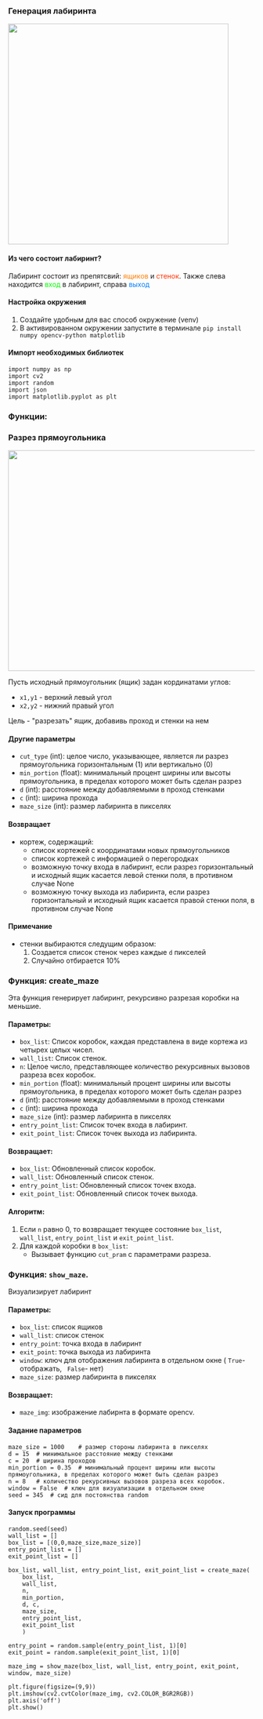 ### Генерация лабиринта 

<img src="https://i.imgur.com/fTDcjB3.png" width="450" height="450">


#### Из чего состоит лабиринт?
Лабиринт состоит из препятсвий: <span style="color:rgb(255,127,0)">ящиков</span> и <span  style="color:rgb(255,50,0)">стенок</span>.
Также слева находится <span style="color:rgb(0,255,0)">вход</span> в лабиринт,
справа <span style="color:rgb(0,127,255)">выход</span>

#### Настройка окружения

1. Создайте удобным для вас способ окружение (venv)
2. В активированном окружении запустите в терминале
`pip install numpy opencv-python matplotlib`

#### Импорт необходимых библиотек

```
import numpy as np
import cv2
import random
import json
import matplotlib.pyplot as plt
```

### Функции:


### Разрез прямоугольника 

<img src="https://i.imgur.com/26djpRo.png" width="650" height="450">

Пусть исходный прямоугольник (ящик) задан кординатами углов: 

- `x1,y1` - верхний левый угол
- `x2,y2` - нижний правый угол

Цель - "разрезать" ящик, добавивь проход и стенки на нем 

#### Другие параметры
- `cut_type` (int): целое число, указывающее, является ли разрез прямоугольника горизонтальным (1) или вертикально (0)
- `min_portion` (float): минимальный процент ширины или высоты прямоугольника, в пределах которого может быть сделан разрез 
- `d` (int): расстояние между добавляемыми в проход стенками 
- `c` (int): ширина прохода
- `maze_size` (int): размер лабиринта в пикселях 

#### Возвращает
- кортеж, содержащий:
  - список кортежей с координатами новых прямоугольников
  - список кортежей с информацией о перегородках
  - возможную точку входа в лабиринт, если разрез горизонтальный и исходный ящик касается левой стенки поля, в противном случае None
  - возможную точку выхода из лабиринта, если разрез горизонтальный и исходный ящик касается правой стенки поля, в противном случае None

#### Примечание
- стенки выбираются следущим образом: 
  1. Создается список стенок через каждые `d` пикселей 
  2. Случайно отбирается 10%
 

### Функция: create_maze

Эта функция генерирует лабиринт, рекурсивно разрезая коробки на меньшие.

#### Параметры:

- `box_list`: Список коробок, каждая представлена в виде кортежа из четырех целых чисел.
- `wall_list`: Список стенок.
- `n`: Целое число, представляющее количество рекурсивных вызовов разреза всех коробок.
- `min_portion` (float): минимальный процент ширины или высоты прямоугольника, в пределах которого может быть сделан разрез 
- `d` (int): расстояние между добавляемыми в проход стенками 
- `c` (int): ширина прохода
- `maze_size` (int): размер лабиринта в пикселях 
- `entry_point_list`: Список точек входа в лабиринт.
- `exit_point_list`: Список точек выхода из лабиринта.

#### Возвращает:

- `box_list`: Обновленный список коробок.
- `wall_list`: Обновленный список стенок.
- `entry_point_list`: Обновленный список точек входа.
- `exit_point_list`: Обновленный список точек выхода.

#### Алгоритм:

1. Если `n` равно 0, то возвращает текущее состояние `box_list`, `wall_list`, `entry_point_list` и `exit_point_list`.
2. Для каждой коробки в `box_list`:
   - Вызывает функцию `cut_pram` с параметрами разреза.
  

### Функция: `show_maze`.

Визуализирует лабиринт 

#### Параметры: 

- `box_list`: список ящиков
- `wall_list`: список стенок
- `entry_point`: точка входа в лабиринт
- `exit_point`: точка выхода из лабиринта
- `window`: ключ для отображения лабиринта в отдельном окне ( `True`- отображать, ` False`- нет)
- `maze_size`: размер лабиринта в пикселях 

#### Возвращает:

- `maze_img`: изображение лабирнта в формате opencv.

#### Задание параметров

```
maze_size = 1000    # размер стороны лабиринта в пикселях 
d = 15  # минимальное расстояние между стенками 
c = 20  # ширина проходов
min_portion = 0.35  # минимальный процент ширины или высоты прямоугольника, в пределах которого может быть сделан разрез 
n = 8   # количество рекурсивных вызовов разреза всех коробок.
window = False  # ключ для визуализации в отдельном окне 
seed = 345  # сид для постоянства random
```

#### Запуск программы 

```
random.seed(seed)
wall_list = []
box_list = [(0,0,maze_size,maze_size)]
entry_point_list = []
exit_point_list = []

box_list, wall_list, entry_point_list, exit_point_list = create_maze(
    box_list,
    wall_list,
    n,
    min_portion,
    d, c,
    maze_size,
    entry_point_list,
    exit_point_list
    )

entry_point = random.sample(entry_point_list, 1)[0]
exit_point = random.sample(exit_point_list, 1)[0]

maze_img = show_maze(box_list, wall_list, entry_point, exit_point, window, maze_size)
```


```
plt.figure(figsize=(9,9))
plt.imshow(cv2.cvtColor(maze_img, cv2.COLOR_BGR2RGB))
plt.axis('off')
plt.show()
```
